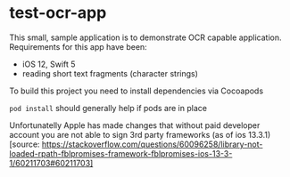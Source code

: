# test-ocr-app

This small, sample application is to demonstrate OCR capable application.
Requirements for this app have been:
- iOS 12, Swift 5
- reading short text fragments (character strings)

To build this project you need to install dependencies via Cocoapods

`pod install` should generally help if pods are in place

Unfortunatelly Apple has made changes that without paid developer account you are not able to sign 3rd party frameworks (as of ios 13.3.1) 
[source: https://stackoverflow.com/questions/60096258/library-not-loaded-rpath-fblpromises-framework-fblpromises-ios-13-3-1/60211703#60211703]

